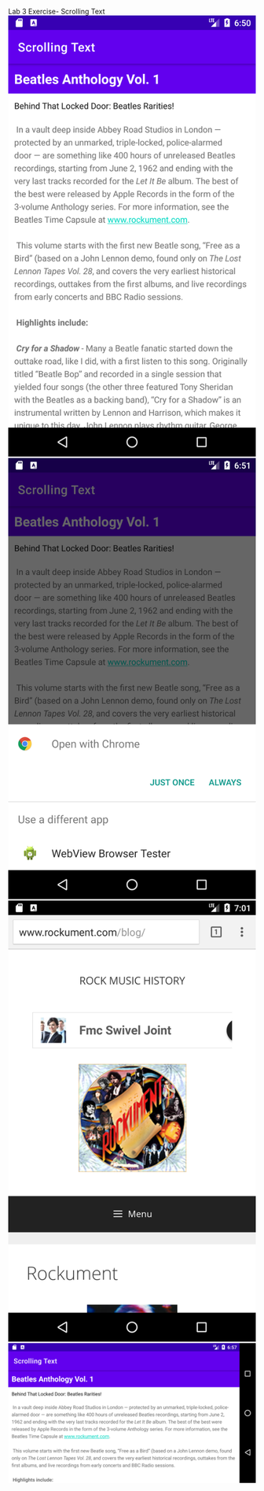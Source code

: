 Lab 3 Exercise- Scrolling Text <br>
![Screenshot of first look of scrolling view application](./FirstLookOfScrollingView.png) <br>
![Screenshot of clicking link in the application](./ClickingLink.png) <br>
![Screenshot of opening link in the application](./OpeningLink.png) <br>
![Screenshot of landscape view of the application](./LandscapeView.png) <br>

